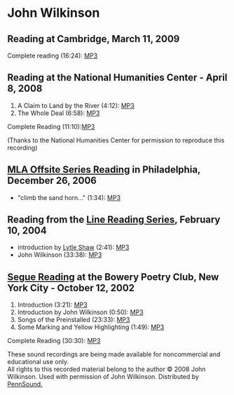 John Wilkinson
==============


Reading at Cambridge, March 11, 2009
------------------------------------

Complete reading (16:24): [MP3](http://media.sas.upenn.edu/pennsound/authors/Wilkinson/Wilkinson-John_Complete-Reading_Cambridge_3-11-09.mp3)

Reading at the National Humanities Center - April 8, 2008
---------------------------------------------------------

1.  A Claim to Land by the River (4:12): [MP3](http://media.sas.upenn.edu/pennsound/authors/Wilkinson/NHC-08/Wilkinson-John_01_Claim-To-Land-By-River_National-Humanities-Center_4-4-08.mp3)
2.  The Whole Deal (6:58): [MP3](http://media.sas.upenn.edu/pennsound/authors/Wilkinson/NHC-08/Wilkinson-John_02_The-Whole-Deal_National-Humanities-Center_4-4-08.mp3)

Complete Reading (11:10):[MP3](http://media.sas.upenn.edu/pennsound/authors/Wilkinson/NHC-08/Wilkinson-John_Complete-Reading_National-Humanities-Center_4-4-08.mp3)

(Thanks to the National Humanities Center for permission to reproduce this recording)


[MLA Offsite Series Reading](http://writing.upenn.edu/pennsound/x/MLA-Offsite.php#12-26-06) in Philadelphia, December 26, 2006
------------------------------------------------------------------------------------------------------------------------------

-   "climb the sand horn..." (1:34): [MP3](http://media.sas.upenn.edu/pennsound/authors/Wilkinson/MLA-06/Wilkinson-John_climb-the-sand_MLA_Philadelphia_12-26-06.mp3)

  

Reading from the [Line Reading Series](http://writing.upenn.edu/pennsound/x/Line-Reading-Series.html#2-10-04), February 10, 2004
--------------------------------------------------------------------------------------------------------------------------------

-   introduction by [Lytle Shaw](Shaw.html) (2:41): [MP3](http://media.sas.upenn.edu/pennsound/groups/Line-Reading-Series/2-10-04_Berrigan-Wilkinson/Wilkinson_Intro-by-Shaw_Line-Reading-Series_2-10-04.mp3)
-   John Wilkinson (33:38): [MP3](http://media.sas.upenn.edu/pennsound/groups/Line-Reading-Series/2-10-04_Berrigan-Wilkinson/Wilkinson_Reading_Line-Reading-Series_2-10-04.mp3)

[Segue Reading](Segue-BPC.html) at the Bowery Poetry Club, New York
City - October 12, 2002
-------------------------------------------------------------------

1.  Introduction (3:21): [MP3](http://media.sas.upenn.edu/pennsound/authors/Wilkinson/Wilkinson-John_01_Intro_Segue_NY_10-12-02.mp3)
2.  Introduction by John Wilkinson (0:50): [MP3](http://media.sas.upenn.edu/pennsound/authors/Wilkinson/Wilkinson-John_02_John-Intro_Segue_NY_10-12-02.mp3)
3.  Songs of the Preinstalled (23:33): [MP3](http://media.sas.upenn.edu/pennsound/authors/Wilkinson/Wilkinson-John_03_Songs-of_Segue_NY_10-12-02.mp3)
4.  Some Marking and Yellow Highlighting (1:49): [MP3](http://media.sas.upenn.edu/pennsound/authors/Wilkinson/Wilkinson-John_04_Some-Marking_Segue_NY_10-12-02.mp3)

Complete Reading (30:30): [MP3](http://media.sas.upenn.edu/pennsound/authors/Wilkinson/Wilkinson-John_Segue_NY_10-12-02.mp3)

These sound recordings are being made available for noncommercial and educational use only.  
All rights to this recorded material belong to the author © 2008 John Wilkinson. Used with permission of John Wilkinson. Distributed by [PennSound.](http://www.writing.upenn.edu/pennsound/index.html)
